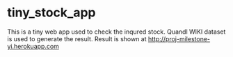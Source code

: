 # tiny_stock_app

This is a tiny web app used to check the inqured stock. Quandl WIKI dataset is used to generate the result. Result is shown at http://proj-milestone-yi.herokuapp.com
